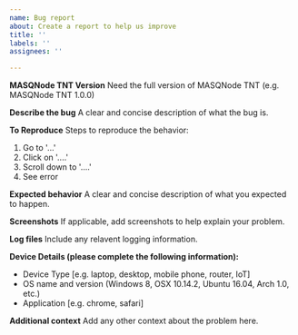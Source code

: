 ```yaml
---
name: Bug report
about: Create a report to help us improve
title: ''
labels: ''
assignees: ''

---
```


**MASQNode TNT Version**
Need the full version of MASQNode TNT (e.g. MASQNode TNT 1.0.0)

**Describe the bug**
A clear and concise description of what the bug is.

**To Reproduce**
Steps to reproduce the behavior:
1. Go to '...'
2. Click on '....'
3. Scroll down to '....'
4. See error

**Expected behavior**
A clear and concise description of what you expected to happen.

**Screenshots**
If applicable, add screenshots to help explain your problem.

**Log files**
Include any relavent logging information.

**Device Details (please complete the following information):**
 - Device Type [e.g. laptop, desktop, mobile phone, router, IoT]
 - OS name and version (Windows 8, OSX 10.14.2, Ubuntu 16.04, Arch 1.0, etc.)
 - Application [e.g. chrome, safari]

**Additional context**
Add any other context about the problem here.
